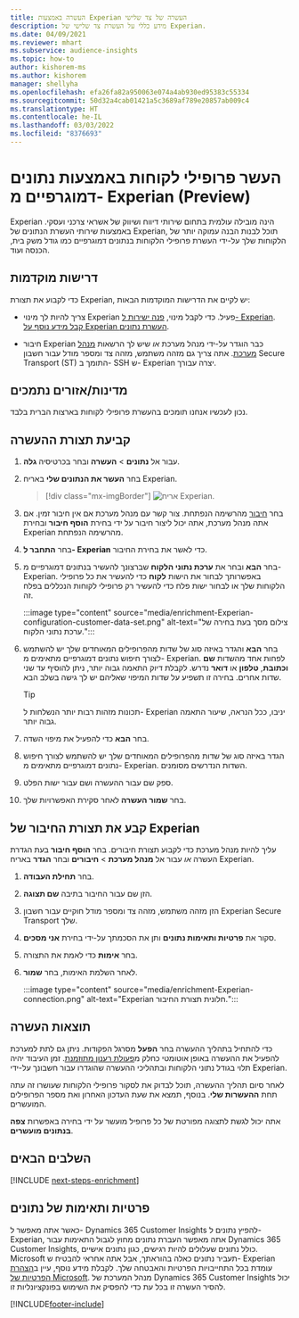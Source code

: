 ```yaml
---
title: העשרה באמצעות Experian העשרה של צד שלישי
description: מידע כללי על העשרת צד שלישי של Experian.
ms.date: 04/09/2021
ms.reviewer: mhart
ms.subservice: audience-insights
ms.topic: how-to
author: kishorem-ms
ms.author: kishorem
manager: shellyha
ms.openlocfilehash: efa26fa82a950063e074a4ab930ed95383c55334
ms.sourcegitcommit: 50d32a4cab01421a5c3689af789e20857ab009c4
ms.translationtype: HT
ms.contentlocale: he-IL
ms.lasthandoff: 03/03/2022
ms.locfileid: "8376693"
---
```

# <a name="enrich-customer-profiles-with-demographics-from-experian-preview"></a>העשר פרופילי לקוחות באמצעות נתונים דמוגרפיים מ- Experian ‏(Preview)

Experian הינה מובילה עולמית בתחום שירותי דיווח ושיווק של אשראי צרכני ועסקי. באמצעות שירותי העשרת הנתונים של Experian, תוכל לבנות הבנה עמוקה יותר של הלקוחות שלך על-ידי העשרת פרופילי הלקוחות בנתונים דמוגרפיים כמו גודל משק בית, הכנסה ועוד.

## <a name="prerequisites"></a>דרישות מוקדמות

כדי לקבוע את תצורת Experian, יש לקיים את הדרישות המוקדמות הבאות:

- צריך להיות לך מינוי Experian פעיל. כדי לקבל מינוי, [פנה ישירות ל- Experian](https://www.experian.com/marketing-services/contact). [קבל מידע נוסף על Experian העשרת נתונים](https://www.experian.com/marketing-services/microsoft?cmpid=ems_web_mci_cdppage).

- חיבור Experian כבר הוגדר על-ידי מנהל מערכת *או* שיש לך הרשאות [מנהל מערכת](permissions.md#admin). אתה צריך גם מזהה משתמש, מזהה צד ומספר מודל עבור חשבון Secure Transport‏ (ST) התומך ב- SSH ש- Experian יצרה עבורך.

## <a name="supported-countriesregions"></a>מדינות/אזורים נתמכים

נכון לעכשיו אנחנו תומכים בהעשרת פרופילי לקוחות בארצות הברית בלבד.

## <a name="configure-the-enrichment"></a>קביעת תצורת ההעשרה

1. עבור אל **נתונים** > **העשרה** ובחר בכרטיסיה **גלה**.

1. בחר **העשר את הנתונים שלי** באריח Experian.

   > [!div class="mx-imgBorder"]
   > ![אריח Experian.](media/experian-tile.png "Experian tile")
   > 

1. בחר [חיבור](connections.md) מהרשימה הנפתחת. צור קשר עם מנהל מערכת אם אין חיבור זמין. אם אתה מנהל מערכת, אתה יכול ליצור חיבור על ידי בחירת **הוסף חיבור** ובחירת Experian מהרשימה הנפתחת. 

1. בחר **התחבר ל- Experian** כדי לאשר את בחירת החיבור.

1.  בחר **הבא** ובחר את **ערכת נתוני הלקוח** שברצונך להעשיר בנתונים דמוגרפיים מ- Experian. באפשרותך לבחור את הישות **לקוח** כדי להעשיר את כל פרופילי הלקוחות שלך או לבחור ישות פלח כדי להעשיר רק פרופילי לקוחות הנכללים בפלח זה.

    :::image type="content" source="media/enrichment-Experian-configuration-customer-data-set.png" alt-text="צילום מסך בעת בחירה של ערכת נתוני הלקוח.":::

1. בחר **הבא** והגדר באיזה סוג של שדות מהפרופילים המאוחדים שלך יש להשתמש לצורך חיפוש נתונים דמוגרפיים מתאימים מ- Experian. לפחות אחד מהשדות **שם וכתובת**, **טלפון** או **דואר** נדרש. לקבלת דיוק התאמה גבוה יותר, ניתן להוסיף עד שני שדות אחרים. בחירה זו תשפיע על שדות המיפוי שאליהם יש לך גישה בשלב הבא.

    > [!TIP]
    > תכונות מזהות רבות יותר הנשלחות ל- Experian יניבו, ככל הנראה, שיעור התאמה גבוה יותר.

1. בחר **הבא** כדי להפעיל את מיפוי השדה.

1. הגדר באיזה סוג של שדות מהפרופילים המאוחדים שלך יש להשתמש לצורך חיפוש נתונים דמוגרפיים מתאימים מ- Experian. השדות הנדרשים מסומנים.

1. ספק שם עבור ההעשרה ושם עבור ישות הפלט.

1. בחר **שמור העשרה** לאחר סקירת האפשרויות שלך.

## <a name="configure-the-connection-for-experian"></a>קבע את תצורת החיבור של Experian 

עליך להיות מנהל מערכת כדי לקבוע תצורת חיבורים. בחר **הוסף חיבור** בעת הגדרת העשרה *או* עבור אל **מנהל מערכת** > **חיבורים** ובחר **הגדר** באריח Experian.

1. בחר **תחילת העבודה**.

1. הזן שם עבור החיבור בתיבה **שם תצוגה**.

1. הזן מזהה משתמש, מזהה צד ומספר מודל חוקיים עבור חשבון Experian Secure Transport שלך.

1. סקור את **פרטיות ותאימות נתונים** ותן את הסכמתך על-ידי בחירת **אני מסכים**.

1. בחר **אימות** כדי לאמת את התצורה.

1. לאחר השלמת האימות, בחר **שמור**.
   
   :::image type="content" source="media/enrichment-Experian-connection.png" alt-text="Experian חלונית תצורת החיבור.":::

## <a name="enrichment-results"></a>תוצאות העשרה

כדי להתחיל בתהליך ההעשרה בחר **הפעל** מסרגל הפקודות. ניתן גם לתת למערכת להפעיל את ההעשרה באופן אוטומטי כחלק מ[פעולת רענון מתוזמנת](system.md#schedule-tab). זמן העיבוד יהיה תלוי בגודל נתוני הלקוחות ובתהליכי ההעשרה שהוגדרו עבור חשבונך על-ידי Experian.

לאחר סיום תהליך ההעשרה, תוכל לבדוק את לסקור פרופילי הלקוחות שעושרו זה עתה תחת **ההעשרות שלי**. בנוסף, תמצא את שעת העדכון האחרון ואת מספר הפרופילים המועשרים.

אתה יכול לגשת לתצוגה מפורטת של כל פרופיל מועשר על ידי בחירה באפשרות **צפה בנתונים מועשרים**.

## <a name="next-steps"></a>השלבים הבאים

[!INCLUDE [next-steps-enrichment](../includes/next-steps-enrichment.md)]

## <a name="data-privacy-and-compliance"></a>פרטיות ותאימות של נתונים

כאשר אתה מאפשר ל- Dynamics 365 Customer Insights להפיץ נתונים ל- Experian, אתה מאפשר העברת נתונים מחוץ לגבול התאימות עבור Dynamics 365 Customer Insights, כולל נתונים שעלולים להיות רגישים, כגון נתונים אישיים. Microsoft תעביר נתונים כאלה בהוראתך, אבל אתה אחראי להבטיח ש- Experian עומדת בכל התחייבויות הפרטיות והאבטחה שלך. לקבלת מידע נוסף, עיין ב[הצהרת הפרטיות של Microsoft](https://go.microsoft.com/fwlink/?linkid=396732).
מנהל המערכת של Dynamics 365 Customer Insights יכול להסיר העשרה זו בכל עת כדי להפסיק את השימוש בפונקציונליות זו.


[!INCLUDE[footer-include](../includes/footer-banner.md)]
